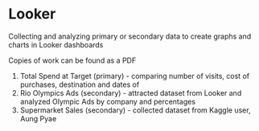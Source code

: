 # Looker
Collecting and analyzing primary or secondary data to create graphs and charts in Looker dashboards

Copies of work can be found as a PDF

1. Total Spend at Target (primary) - comparing number of visits, cost of purchases, destination and dates of 
2. Rio Olympics Ads (secondary) - attracted dataset from Looker and analyzed Olympic Ads by company and percentages
3. Supermarket Sales (secondary) - collected dataset from Kaggle user, Aung Pyae
